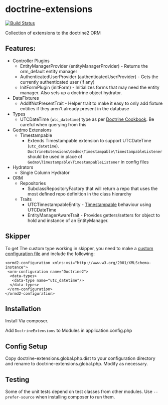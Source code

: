 # doctrine-extensions
[![Build Status](https://travis-ci.org/51systems/doctrine-extensions-module.svg?branch=master)](https://travis-ci.org/51systems/doctrine-extensions-module)



Collection of extensions to the doctrine2 ORM

## Features:
- Controller Plugins
  - EntityManagerProvider (entityManagerProvider) - Returns the orm_default entity manager
  - AuthenticatedUserProvider (authenticatedUserProvider) - Gets the currently authenticated user (if any)
  - InitFormPlugin (initForm) - Initializes forms that may need the entity manager. Also sets up a doctrine object hydrator.
- DataFixtures
  - AddIfNotPresentTrait - Helper trait to make it easy to only add fixture entities if they aren't already present in the database
- Types
  - UTCDateTime (`utc_datetime`) type as per [Doctrine Cookbook](http://doctrine-orm.readthedocs.org/projects/doctrine-orm/en/latest/cookbook/working-with-datetime.html). Be careful when querying from this
- Gedmo Extensions
  - Timestampable
    - Extends Timestampable extension to support UTCDateTime (`utc_datetime`). `DoctrineExtensions\Gedmo\Timestampable\TimestampableListener` should be used in place of `Gedmo\Timestampable\TimestampableListener` in config files
- Hydrators
  - Single Column Hydrator
- ORM
  - Repositories
    - SubclassRepositoryFactory that will return a repo that uses the most defined repo definition in the class hierarchy
  - Traits
    - UTCTimestampableEntity - [Timestampable](https://github.com/Atlantic18/DoctrineExtensions/blob/master/doc/timestampable.md)
    behaviour using UTCDateTime
    - EntityManagerAwareTrait - Provides getters/setters for object to hold and instance of an EntityManager. 
    

## Skipper
To get The custom type working in skipper, you need to make a [custom configuration file](https://help.skipper18.com/expert-usage/customization/configuration-files) and include the following:
```
<ormd2-configuration xmlns:xsi="http://www.w3.org/2001/XMLSchema-instance">
 <orm-configuration name="Doctrine2">
  <data-types>
   <data-type name="utc_datetime"/>
  </data-types>
 </orm-configuration>
</ormd2-configuration>
```


## Installation


Install Via composer.

Add `DoctrineExtensions` to Modules in application.config.php

## Config Setup
Copy doctrine-extensions.global.php.dist to your configuration directory and rename to doctrine-extensions.global.php.
Modify as necessary.

## Testing
Some of the unit tests depend on test classes from other modules. Use `--prefer-source` when installing composer to run them.